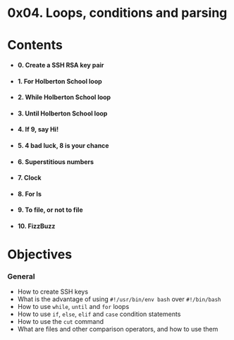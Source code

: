 
# 0x04. Loops, conditions and parsing

  

# **Contents**

  
-  #### 0. Create a SSH RSA key pair

-  #### 1. For Holberton School loop
  
-  #### 2. While Holberton School loop

-  #### 3. Until Holberton School loop 

- #### 4. If 9, say Hi!

-  #### 5. 4 bad luck, 8 is your chance

-  #### 6. Superstitious numbers

-  #### 7. Clock
- #### 8. For ls
- #### 9. To file, or not to file
- #### 10. FizzBuzz

# Objectives




### General

-   How to create SSH keys
-   What is the advantage of using  `#!/usr/bin/env bash`  over  `#!/bin/bash`
-   How to use  `while`,  `until`  and  `for`  loops
-   How to use  `if`,  `else`,  `elif`  and  `case`  condition statements
-   How to use the  `cut`  command
-   What are files and other comparison operators, and how to use them

